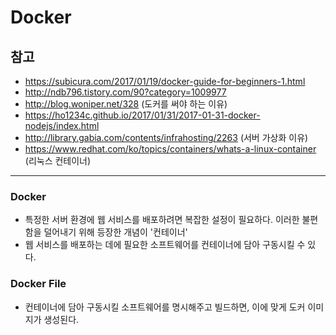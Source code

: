 # Docker

## 참고
- https://subicura.com/2017/01/19/docker-guide-for-beginners-1.html
- http://ndb796.tistory.com/90?category=1009977
- http://blog.woniper.net/328 (도커를 써야 하는 이유)
- https://ho1234c.github.io/2017/01/31/2017-01-31-docker-nodejs/index.html
- http://library.gabia.com/contents/infrahosting/2263 (서버 가상화 이유)
- https://www.redhat.com/ko/topics/containers/whats-a-linux-container (리눅스 컨테이너)
---

### Docker 
- 특정한 서버 환경에 웹 서비스를 배포하려면 복잡한 설정이 필요하다. 이러한 불편함을 덜어내기 위해 등장한 개념이 '컨테이너'
- 웹 서비스를 배포하는 데에 필요한 소프트웨어를 컨테이너에 담아 구동시킬 수 있다.

### Docker File
- 컨테이너에 담아 구동시킬 소프트웨어를 명시해주고 빌드하면, 이에 맞게 도커 이미지가 생성된다.

